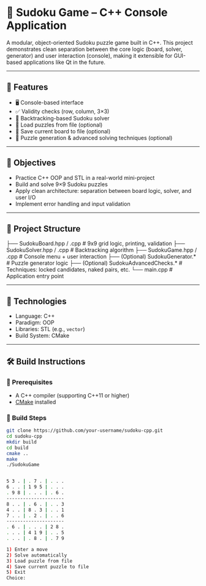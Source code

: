 # 🧩 Sudoku Game – C++ Console Application

A modular, object-oriented Sudoku puzzle game built in C++. This project demonstrates clean separation between the core logic (board, solver, generator) and user interaction (console), making it extensible for GUI-based applications like Qt in the future.

---

## 🚀 Features

- 🖥️ Console-based interface
- ✅ Validity checks (row, column, 3×3)
- 🧠 Backtracking-based Sudoku solver
- 📂 Load puzzles from file (optional)
- 💾 Save current board to file (optional)
- 🧩 Puzzle generation & advanced solving techniques (optional)

---

## 🎯 Objectives

- Practice C++ OOP and STL in a real-world mini-project
- Build and solve 9×9 Sudoku puzzles
- Apply clean architecture: separation between board logic, solver, and user I/O
- Implement error handling and input validation

---

## 📁 Project Structure

├── SudokuBoard.hpp / .cpp # 9x9 grid logic, printing, validation
├── SudokuSolver.hpp / .cpp # Backtracking algorithm
├── SudokuGame.hpp / .cpp # Console menu + user interaction
├── (Optional) SudokuGenerator.* # Puzzle generator logic
├── (Optional) SudokuAdvancedChecks.* # Techniques: locked candidates, naked pairs, etc.
└── main.cpp # Application entry point


---

## 🧱 Technologies

- Language: C++
- Paradigm: OOP
- Libraries: STL (e.g., `vector`)
- Build System: CMake

---

## 🛠️ Build Instructions

### 🧰 Prerequisites
- A C++ compiler (supporting C++11 or higher)
- [CMake](https://cmake.org/) installed

### 🔧 Build Steps

```bash
git clone https://github.com/your-username/sudoku-cpp.git
cd sudoku-cpp
mkdir build
cd build
cmake ..
make
./SudokuGame


5 3 . | . 7 . | . . .
6 . . | 1 9 5 | . . .
. 9 8 | . . . | . 6 .
---------------------
8 . . | . 6 . | . . 3
4 . . | 8 . 3 | . . 1
7 . . | . 2 . | . . 6
---------------------
. 6 . | . . . | 2 8 .
. . . | 4 1 9 | . . 5
. . . | . 8 . | . 7 9

1) Enter a move
2) Solve automatically
3) Load puzzle from file
4) Save current puzzle to file
5) Exit
Choice:
